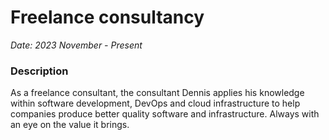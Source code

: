 # Freelance consultancy

_Date: 2023 November - Present_

### Description

As a freelance consultant, the consultant Dennis applies his knowledge within
software development, DevOps and cloud infrastructure to help companies produce
better quality software and infrastructure. Always with an eye on the value it
brings.
